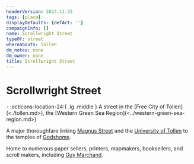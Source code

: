 ```yaml
---
headerVersion: 2023.11.25
tags: [place]
displayDefaults: {defArt: ''}
campaignInfo: []
name: Scrollwright Street
typeOf: street
whereabouts: Tollen
dm_notes: none
dm_owner: none
title: Scrollwright Street
---
```

# Scrollwright Street
<div class="grid cards ext-narrow-margin ext-one-column" markdown>
-    :octicons-location-24:{ .lg .middle } A street in the [Free City of Tollen](<./tollen.md>), the [Western Green Sea Region](<../western-green-sea-region.md>)  
</div>


A major thoroughfare linking [Magnus Street](<./magnus-street.md>) and the [University of Tollen](<./university-of-tollen.md>) to the temples of [Godshome](<./godshome.md>). 

Home to numerous paper sellers, printers, mapmakers, booksellers, and scroll makers, including [Guy Marchand](<../../../people/tollenders/guy-marchand.md>).